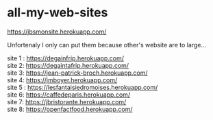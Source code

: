# all-my-web-sites

https://jbsmonsite.herokuapp.com/

Unfortenaly I only can put them because other's website are to large...


site 1 : https://degainfrip.herokuapp.com/
<br>
site 2: https://degaintafrip.herokuapp.com/
<br>
site 3: https://jean-patrick-broch.herokuapp.com/
<br>
site 4: https://jmboyer.herokuapp.com/
<br>
site 5 : https://lesfantaisiedromoises.herokuapp.com/
<br>
site 6: https://caffedeparis.herokuapp.com/
<br>
site 7: https://jbristorante.herokuapp.com/
<br>
site 8: https://openfactfood.herokuapp.com/
